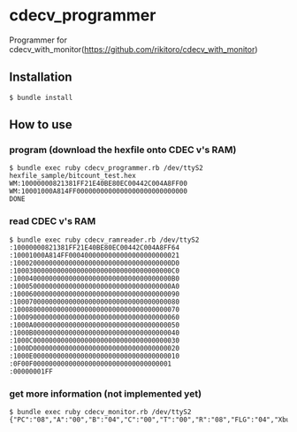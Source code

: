 # cdecv_programmer
Programmer for cdecv_with_monitor(https://github.com/rikitoro/cdecv_with_monitor)

## Installation
```
$ bundle install 
```

## How to use

### program (download the hexfile onto CDEC v's RAM)

```
$ bundle exec ruby cdecv_programmer.rb /dev/ttyS2 hexfile_sample/bitcount_test.hex
WM:10000000821381FF21E40BE80EC00442C004A8FF00
WM:10001000A814FF0000000000000000000000000000
DONE
```

### read CDEC v's RAM
```
$ bundle exec ruby cdecv_ramreader.rb /dev/ttyS2
:10000000821381FF21E40BE80EC00442C004A8FF64
:10001000A814FF0004000000000000000000000021
:1000200000000000000000000000000000000000D0
:1000300000000000000000000000000000000000C0
:1000400000000000000000000000000000000000B0
:1000500000000000000000000000000000000000A0
:100060000000000000000000000000000000000090
:100070000000000000000000000000000000000080
:100080000000000000000000000000000000000070
:100090000000000000000000000000000000000060
:1000A0000000000000000000000000000000000050
:1000B0000000000000000000000000000000000040
:1000C0000000000000000000000000000000000030
:1000D0000000000000000000000000000000000020
:1000E0000000000000000000000000000000000010
:0F00F00000000000000000000000000000000001
:00000001FF
```

### get more information (not implemented yet)

```
$ bundle exec ruby cdecv_monitor.rb /dev/ttyS2
{"PC":"08","A":"00","B":"04","C":"00","T":"00","R":"08","FLG":"04","Xbus":"08","MA":"07","WD":"04","RD":"E8","I":"E8","xsrc":"000","xdst":"0000001010","aluop":"0111","cycle":"00DC"}

```

